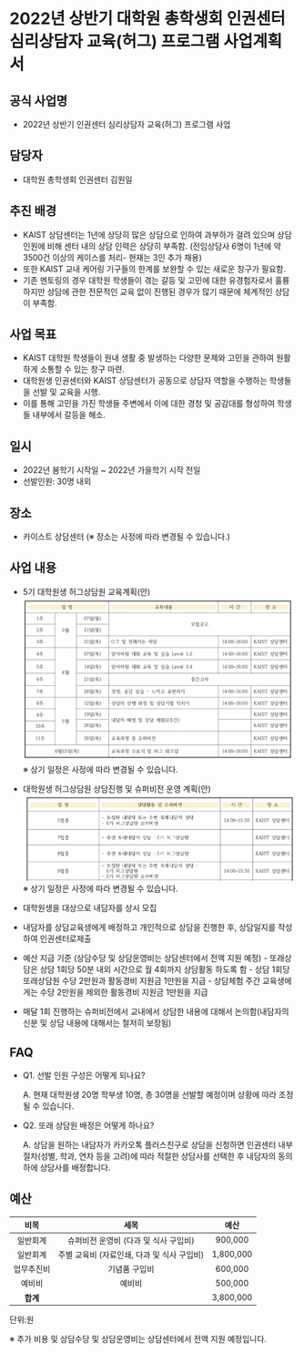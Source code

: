 2022년 상반기 대학원 총학생회 인권센터 심리상담자 교육(허그) 프로그램 사업계획서
===

## 공식 사업명
- 2022년 상반기 인권센터 심리상담자 교육(허그) 프로그램 사업

## 담당자
- 대학원 총학생회 인권센터 김원일

## 추진 배경
- KAIST 상담센터는 1년에 상당히 많은 상담으로 인하여 과부하가 걸려 있으며 상담 인원에 비해 센터 내의 상담 인력은 상당히 부족함. (전임상담사 6명이 1년에 약 3500건 이상의 케이스를 처리- 현재는 3인 추가 채용)
- 또한 KAIST 교내 케어링 기구들의 한계를 보완할 수 있는 새로운 창구가 필요함. 
- 기존 멘토링의 경우 대학원 학생들이 겪는 갈등 및 고민에 대한 유경험자로서 훌륭하지만 상담에 관한 전문적인 교육 없이 진행된 경우가 많기 때문에 체계적인 상담이 부족함.

## 사업 목표
- KAIST 대학원 학생들이 원내 생활 중 발생하는 다양한 문제와 고민을 관하여 원활하게 소통할 수 있는 창구 마련.
- 대학원생 인권센터와 KAIST 상담센터가 공동으로 상담자 역할을 수행하는 학생들을 선발 및 교육을 시행. 
- 이를 통해 고민을 가진 학생들 주변에서 이에 대한 경청 및 공감대를 형성하여 학생들 내부에서 갈등을 해소.

## 일시
- 2022년 봄학기 시작일 ~ 2022년 가을학기 시작 전일
- 선발인원: 30명 내외 

## 장소
- 카이스트 상담센터 (※ 장소는 사정에 따라 변경될 수 있습니다.)

## 사업 내용
- 5기 대학원생 허그상담원 교육계획(안)
![인권센터 심리상담자 교육 프로그램](../resources/resource17.png)
※ 상기 일정은 사정에 따라 변경될 수 있습니다.

- 대학원생 허그상담원 상담진행 및 슈퍼비전 운영 계획(안)
  ![인권센터 심리상담자 교육 프로그램](../resources/resource18.png)
※ 상기 일정은 사정에 따라 변경될 수 있습니다.

- 대학원생을 대상으로 내담자를 상시 모집 
- 내담자를 상담교육생에게 배정하고 개인적으로 상담을 진행한 후, 상담일지를 작성하여 인권센터로제출
- 예산 지급 기준 (상담수당 및 상담운영비는 상담센터에서 전액 지원 예정)
		- 또래상담은 상담 1회당 50분 내외 시간으로 월 4회까지 상담활동 하도록 함 
		- 상담 1회당 또래상담원 수당 2만원과 활동경비 지원금 1만원을 지급 
		- 상담체험 주간 교육생에게는 수당 2만원을 제외한 활동경비 지원금 1만원을 지급
- 매달 1회 진행하는 슈퍼비전에서 교내에서 상담한 내용에 대해서 논의함(내담자의 신분 및 상담 내용에 대해서는 철저히 보장됨)

## FAQ
- Q1. 선발 인원 구성은 어떻게 되나요?

	A. 현재 대학원생 20명 학부생 10명, 총 30명을 선발할 예정이며 상황에 따라 조정될 수 있습니다. 

- Q2. 또래 상담원 배정은 어떻게 하나요?

	A. 상담을 원하는 내담자가 카카오톡 플러스친구로 상담을 신청하면 인권센터 내부 절차(성별, 학과, 연차 등을 고려)에 따라 적절한 상담사를 선택한 후 내담자의 동의 하에 상담사를 배정합니다.


## 예산

|  **비목** |   **세목**   | **예산** |
|:----------:|:------------:|:--------:|
|일반회계  | 슈퍼비전 운영비 (다과 및 식사 구입비) | 900,000 | (코로나로 인해 이전 상담원들이 상담을 진행할 수 있을지 확인 필요)
|일반회계  | 주별 교육비 (자료인쇄, 다과 및 식사 구입비) | 1,800,000 |
|업무추진비  | 기념품 구입비 | 600,000 |
|예비비  | 예비비 | 500,000 |
|   **합계**  |              |    3,800,000    |

단위:원

※ 추가 비용 및 상담수당 및 상담운영비는 상담센터에서 전액 지원 예정입니다.


